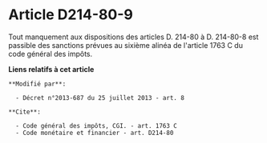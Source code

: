 # Article D214-80-9

Tout manquement aux dispositions des articles D. 214-80 à D. 214-80-8 est passible des sanctions prévues au sixième alinéa de
l'article 1763 C du code général des impôts.

**Liens relatifs à cet article**

	**Modifié par**:

	  - Décret n°2013-687 du 25 juillet 2013 - art. 8

	**Cite**:

	  - Code général des impôts, CGI. - art. 1763 C
	  - Code monétaire et financier - art. D214-80
